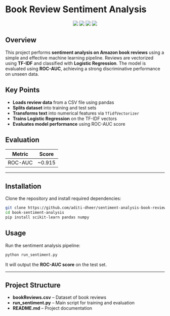 # Book Review Sentiment Analysis  

<p align="center">
  <img src="https://img.shields.io/badge/Python-3776AB?style=for-the-badge&logo=python&logoColor=white"/>
  <img src="https://img.shields.io/badge/scikit--learn-F7931E?style=for-the-badge&logo=scikit-learn&logoColor=white"/>
  <img src="https://img.shields.io/badge/pandas-150458?style=for-the-badge&logo=pandas&logoColor=white"/>
  <img src="https://img.shields.io/badge/NumPy-013243?style=for-the-badge&logo=numpy&logoColor=white"/>
</p>  

## Overview  
This project performs **sentiment analysis on Amazon book reviews** using a simple and effective machine learning pipeline. Reviews are vectorized using **TF-IDF** and classified with **Logistic Regression**. The model is evaluated using **ROC-AUC**, achieving a strong discriminative performance on unseen data.  

## Key Points  
- **Loads review data** from a CSV file using pandas  
- **Splits dataset** into training and test sets  
- **Transforms text** into numerical features via `TfidfVectorizer`  
- **Trains Logistic Regression** on the TF-IDF vectors  
- **Evaluates model performance** using ROC-AUC score

## Evaluation

| Metric   | Score   |
|----------|---------|
| ROC-AUC  | ~0.915  |

---

## Installation  
Clone the repository and install required dependencies:  
```bash
git clone https://github.com/aditi-dheer/sentiment-analysis-book-reviews.git
cd book-sentiment-analysis
pip install scikit-learn pandas numpy
```

## Usage

Run the sentiment analysis pipeline:

```bash
python run_sentiment.py
```

It will output the **ROC-AUC score** on the test set.

---

## Project Structure

- **bookReviews.csv** – Dataset of book reviews  
- **run_sentiment.py** – Main script for training and evaluation  
- **README.md** – Project documentation  
